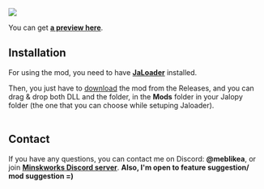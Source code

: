 [![](https://img.shields.io/github/downloads/Jalopy-Mods/DDR-PaperPlease/total)](#)

You can get <b>[a preview here](https://youtu.be/iFBLRI4w0Rw)</b>.
<br>
## Installation

For using the mod, you need to have <b>[JaLoader](https://github.com/theLeaxx/JaLoader)</b> installed.

Then, you just have to [download](https://github.com/MeblIkea/Jalopy-PaperPlease/releases) the mod from the Releases, and you can drag & drop both DLL and the folder, in the **Mods** folder in your Jalopy folder (the one that you can choose while setuping Jaloader).<br><br>

## Contact

If you have any questions, you can contact me on Discord: <b>@meblikea</b>, or join <b>[Minskworks Discord server](https://discord.gg/TqCwKdR)</b>.
<b>Also, I'm open to feature suggestion/ mod suggestion =)</b>

